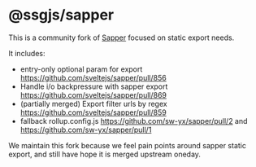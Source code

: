 # @ssgjs/sapper

This is a community fork of [Sapper](https://sapper.svelte.dev) focused on static export needs.

It includes:

- entry-only optional param for export https://github.com/sveltejs/sapper/pull/856
- Handle i/o backpressure with sapper export https://github.com/sveltejs/sapper/pull/869
- (partially merged) Export filter urls by regex https://github.com/sveltejs/sapper/pull/859
- fallback rollup.config.js https://github.com/sw-yx/sapper/pull/2 and https://github.com/sw-yx/sapper/pull/1

We maintain this fork because we feel pain points around sapper static export, and still have hope it is merged upstream oneday.
